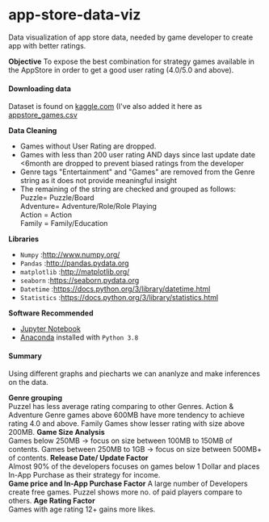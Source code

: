 # app-store-data-viz
Data visualization of app store data, needed by game developer to create app with better ratings.

**Objective**
To expose the best combination for strategy games available in the AppStore in order to get a good user rating (4.0/5.0 and above).

#### Downloading data
Dataset is found on [kaggle.com](https://www.kaggle.com/tristan581/17k-apple-app-store-strategy-games)
(I've also added it here as [appstore_games.csv](https://github.com/dipanshug124/app-store-data-viz/blob/master/appstore_games.csv)

**Data Cleaning**  
* Games without User Rating are dropped.
* Games with less than 200 user rating AND days since last update date <6month are dropped to prevent biased ratings from the developer
* Genre tags "Entertainment" and "Games" are removed from the Genre string as it does not provide meaningful insight
* The remaining of the string are checked and grouped as follows:  
    Puzzle= Puzzle/Board  
    Adventure= Adventure/Role/Role Playing  
    Action = Action  
    Family = Family/Education

**Libraries**
* `Numpy` :http://www.numpy.org/
* `Pandas` :http://pandas.pydata.org
* `matplotlib` :http://matplotlib.org/
* `seaborn` :https://seaborn.pydata.org
* `Datetime` :https://docs.python.org/3/library/datetime.html
*  `Statistics` :https://docs.python.org/3/library/statistics.html

**Software Recommended**
* [Jupyter Notebook](http://ipython.org/notebook.html)
* [Anaconda](http://continuum.io/downloads) installed with `Python 3.8`

#### Summary  
Using different graphs and piecharts we can ananlyze and make inferences on the data.

**Genre grouping**  
        Puzzel has less average rating comparing to other Genres.
        Action & Adventure Genre games above 600MB have more tendency to achieve rating 4.0 and above.
        Family Games show lesser rating with size above 200MB.
**Game Size Analysis**  
        Games below 250MB -> focus on size between 100MB to 150MB of contents.
        Games between 250MB to 1GB -> focus on size between 500MB+ of contents.
**Release Date/ Update Factor**  
        Almost 90% of the developers focuses on games below 1 Dollar and places In-App Purchase as their strategy for income.  
**Game price and In-App Purchase Factor**
        A large number of Developers create free games.
        Puzzel shows more no. of paid players compare to others.
**Age Rating Factor**  
        Games with age rating 12+ gains more likes.
